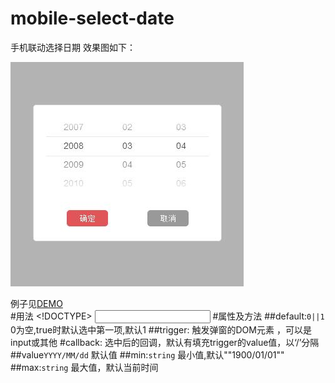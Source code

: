 # mobile-select-date
手机联动选择日期
效果图如下：

![mobile-select-date](example/mobile-select-date.jpg)

例子见[DEMO](http://www.lovewebgames.com/jsmodule/mobile-select-date.html)  
#用法
	<!DOCTYPE>
	<html>
		<head>
			<title>时间选择器</title>
			<meta name="viewport" content="width=device-width, initial-scale=1.0, maximum-scale=1.0, user-scalable=0">
			<link rel="stylesheet" type="text/css" href="../dist/mobile-select-area.css">
			<script type="text/javascript" src="../dist/zepto.js"></script>
			<script type="text/javascript" src="../dist/dialog.js"></script>
			<script type="text/javascript" src="../dist/mobile-select-area.js"></script>
			<script type="text/javascript" src="../dist/mobile-select-date.js"></script>
		</head>
		<body>
			<input type="text" id="txt_date"/>
			<script>
			var selectDate = new MobileSelectDate();
			selectDate.init({trigger:'#txt_date',value:'2011/03/02',min:'1990/01/01',max:'2016/02/11'});
			</script>
		</body>
	</html>
#属性及方法
##default:`0||1`
	0为空,true时默认选中第一项,默认1
##trigger:
	触发弹窗的DOM元素 ，可以是input或其他
#callback:
	选中后的回调，默认有填充trigger的value值，以‘/’分隔
##value`YYYY/MM/dd`
	默认值
##min:`string`
	最小值,默认""1900/01/01""
##max:`string`
	最大值，默认当前时间